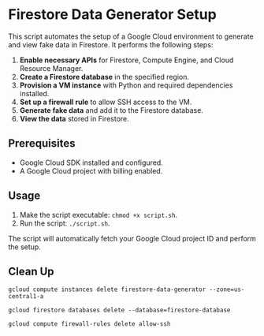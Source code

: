 # Firestore Data Generator Setup

This script automates the setup of a Google Cloud environment to generate and view fake data in Firestore. It performs the following steps:

1. **Enable necessary APIs** for Firestore, Compute Engine, and Cloud Resource Manager.
2. **Create a Firestore database** in the specified region.
3. **Provision a VM instance** with Python and required dependencies installed.
4. **Set up a firewall rule** to allow SSH access to the VM.
5. **Generate fake data** and add it to the Firestore database.
6. **View the data** stored in Firestore.

## Prerequisites

- Google Cloud SDK installed and configured.
- A Google Cloud project with billing enabled.

## Usage

1. Make the script executable: `chmod +x script.sh`.
2. Run the script: `./script.sh`.

The script will automatically fetch your Google Cloud project ID and perform the setup.

## Clean Up

```
gcloud compute instances delete firestore-data-generator --zone=us-central1-a

gcloud firestore databases delete --database=firestore-database

gcloud compute firewall-rules delete allow-ssh
```
